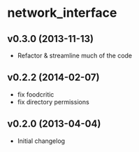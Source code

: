network_interface
=================

v0.3.0 (2013-11-13)
-------------------
- Refactor & streamline much of the code

v0.2.2 (2014-02-07)
-------------------
- fix foodcritic
- fix directory permissions


v0.2.0 (2013-04-04)
-------------------
- Initial changelog
